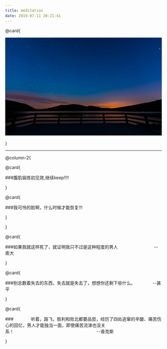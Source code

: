 ```yaml
---
title: meditation
date: 2019-07-11 20:21:41
---
```

@card{

![](/img/starts.jpeg)

}

---

@column-2{


@card{

###腹肌锻炼初见效,继续keep!!!!

}

@card{

###我可怜的脸啊，什么时候才能恢复!!!

}

}

@card{

###如果我就这样死了，就证明我只不过是这种程度的男人 &emsp;&emsp;&emsp;&emsp;&emsp;&emsp;&emsp;&emsp;--索大

}

@card{

###别总数着失去的东西，失去就是失去了，想想你还剩下些什么。&emsp;&emsp;&emsp;&emsp;--甚平

}

@card{

###&emsp;&emsp;&emsp;&emsp;听着，路飞，胜利和败北都要品尝，经历了四处逃窜的辛酸、痛苦伤心的回忆，男人才能独当一面，即使痛苦流涕也没关系！&emsp;&emsp;&emsp;&emsp;&emsp;&emsp;&emsp;&emsp;&emsp;&emsp;&emsp;&emsp;&emsp;&emsp;&emsp;&emsp;&emsp;&emsp;&emsp;--香克斯

}